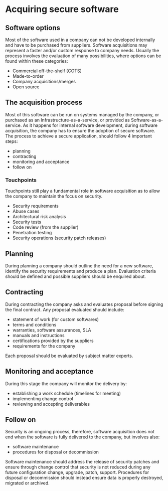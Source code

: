 # Acquiring secure software

## Software options
Most of the software used in a company can not be developed internally and have to be purchased from suppliers. Software acquisitions may represent a faster and/or custom response to company needs. Usually the process involves the evaluation of many possibilities, where options can be found within these categories:
* Commercial off-the-shelf (COTS)
* Made-to-order
* Company acquisitions/merges
* Open source

## The acquisition process
Most of this software can be run on systems managed by the company, or purchased as an Infrastructure-as-a-service, or provided as Software-as-a-service. As it happens for internal software development, during software acquisition, the company has to ensure the adoption of secure software. The process to achieve a secure application, should follow 4 important steps:
* planning
* contracting
* monitoring and acceptance
* follow on

### Touchpoints
Touchpoints still play a fundamental role in software acquisition as to allow the company to maintain the focus on security.
* Security requirements
* Abuse cases
* Architectural risk analysis
* Security tests
* Code review (from the supplier)
* Penetration testing
* Security operations (security patch releases)

## Planning
During planning a company should outline the need for a new software, identify the security requirements and produce a plan. Evaluation criteria should be defined and possible suppliers should be enquired about.

## Contracting
During contracting the company asks and evaluates proposal before signing the final contract. Any proposal evaluated should include:
* statement of work (for custom softwares)
* terms and conditions
* warranties, software assurances, SLA
* manuals and instructions
* certifications provided by the suppliers
* requirements for the company

Each proposal should be evaluated by subject matter experts.

## Monitoring and acceptance
During this stage the company will monitor the delivery by:
* establishing a work schedule (timelines for meeting)
* implementing change control
* reviewing and accepting deliverables

## Follow on
Security is an ongoing process, therefore, software acquisition does not end when the software is fully delivered to the company, but involves also:
* software maintenance
* procedures for disposal or decommission

Software maintenance should address the release of security patches and ensure through change control that security is not reduced during any future configuration change, upgrade, patch, support. Procedures for disposal or decommission should instead ensure data is properly destroyed, migrated or archived.
